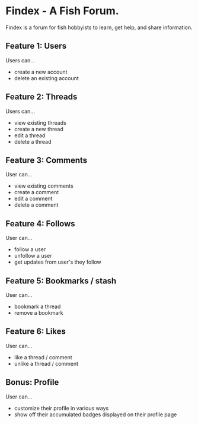 # Findex - A Fish Forum.
Findex is a forum for fish hobbyists to learn, get help, and share information.

## Feature 1: Users
Users can...
* create a new account
* delete an existing account

## Feature 2: Threads
Users can...
* view existing threads
* create a new thread
* edit a thread
* delete a thread

## Feature 3: Comments
User can...
* view existing comments
* create a comment
* edit a comment
* delete a comment

## Feature 4: Follows
User can...
* follow a user
* unfollow a user
* get updates from user's they follow

## Feature 5: Bookmarks / stash
User can...
* bookmark a thread
* remove a bookmark

## Feature 6: Likes
User can...
* like a thread / comment
* unlike a thread / comment

## Bonus: Profile
User can...
* customize their profile in various ways
* show off their accumulated badges displayed on their profile page
